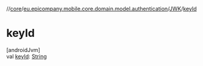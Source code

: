 //[core](../../../index.md)/[eu.epicompany.mobile.core.domain.model.authentication](../index.md)/[JWK](index.md)/[keyId](key-id.md)

# keyId

[androidJvm]\
val [keyId](key-id.md): [String](https://kotlinlang.org/api/latest/jvm/stdlib/kotlin/-string/index.html)
